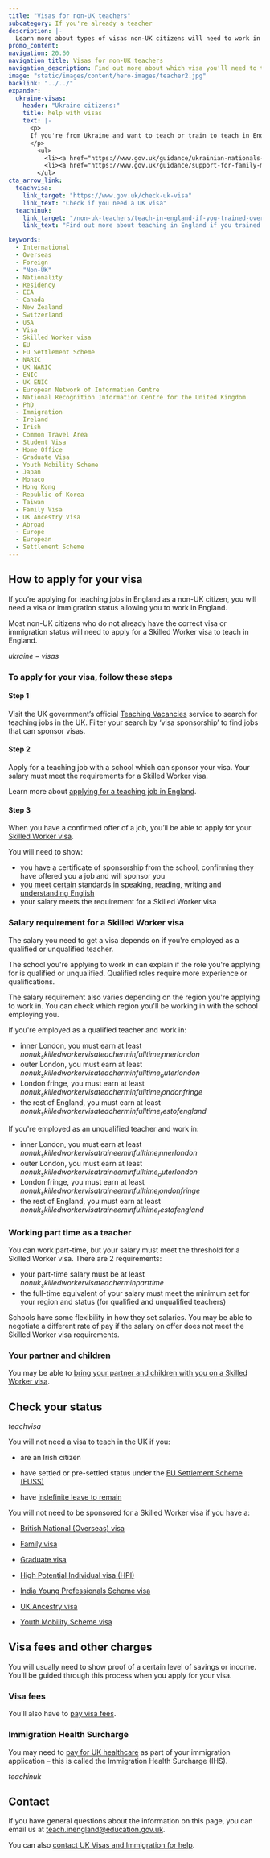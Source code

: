 ```yaml
---
title: "Visas for non-UK teachers"
subcategory: If you're already a teacher
description: |-
  Learn more about types of visas non-UK citizens will need to work in England, and how to apply.
promo_content:
navigation: 20.60
navigation_title: Visas for non-UK teachers
navigation_description: Find out more about which visa you'll need to teach in England and how to apply.
image: "static/images/content/hero-images/teacher2.jpg"
backlink: "../../"
expander:
  ukraine-visas:
    header: "Ukraine citizens:"
    title: help with visas
    text: |-
      <p>
      If you're from Ukraine and want to teach or train to teach in England, you can check visa support for:
      </p>
        <ul>
          <li><a href="https://www.gov.uk/guidance/ukrainian-nationals-in-the-uk-visa-support">Ukrainian nationals in the UK</a></li>
          <li><a href="https://www.gov.uk/guidance/support-for-family-members-of-british-nationals-in-ukraine-and-ukrainian-nationals-in-ukraine-and-the-uk">Ukrainian nationals outside of the UK</a></li>
        </ul>
cta_arrow_link:
  teachvisa:
    link_target: "https://www.gov.uk/check-uk-visa"
    link_text: "Check if you need a UK visa"
  teachinuk: 
    link_target: "/non-uk-teachers/teach-in-england-if-you-trained-overseas" 
    link_text: "Find out more about teaching in England if you trained outside the UK"

keywords:
  - International
  - Overseas
  - Foreign
  - "Non-UK"
  - Nationality
  - Residency
  - EEA
  - Canada
  - New Zealand
  - Switzerland
  - USA
  - Visa
  - Skilled Worker visa
  - EU
  - EU Settlement Scheme
  - NARIC
  - UK NARIC
  - ENIC
  - UK ENIC
  - European Network of Information Centre
  - National Recognition Information Centre for the United Kingdom
  - PhD
  - Immigration
  - Ireland
  - Irish
  - Common Travel Area
  - Student Visa
  - Home Office
  - Graduate Visa
  - Youth Mobility Scheme
  - Japan
  - Monaco
  - Hong Kong
  - Republic of Korea
  - Taiwan
  - Family Visa
  - UK Ancestry Visa
  - Abroad
  - Europe
  - European
  - Settlement Scheme
---
```


## How to apply for your visa

If you’re applying for teaching jobs in England as a non-UK citizen, you will need a visa or immigration status allowing you to work in England.

Most non-UK citizens who do not already have the correct visa or immigration status will need to apply for a Skilled Worker visa to teach in England. 

$ukraine-visas$

### To apply for your visa, follow these steps

#### Step 1 
Visit the UK government’s official [Teaching Vacancies](https://teaching-vacancies.service.gov.uk/) service to search for teaching jobs in the UK. Filter your search by ‘visa sponsorship’ to find jobs that can sponsor visas. 

#### Step 2
Apply for a teaching job with a school which can sponsor your visa. Your salary must meet the requirements for a Skilled Worker visa. 

Learn more about [applying for a teaching job in England](/non-uk-teachers/teach-in-england-if-you-trained-overseas).

#### Step 3
When you have a confirmed offer of a job, you’ll be able to apply for your [Skilled Worker visa](https://www.gov.uk/skilled-worker-visa).  

You will need to show: 

* you have a certificate of sponsorship from the school, confirming they have offered you a job and will sponsor you  
* [you meet certain standards in speaking, reading, writing and understanding English](https://www.gov.uk/skilled-worker-visa/knowledge-of-english)
* your salary meets the requirement for a Skilled Worker visa


### Salary requirement for a Skilled Worker visa
 
The salary you need to get a visa depends on if you're employed as a qualified or unqualified teacher.

The school you're applying to work in can explain if the role you're applying for is qualified or unqualified. Qualified roles require more experience or qualifications.

The salary requirement also varies depending on the region you're applying to work in. You can check which region you'll be working in with the school employing you.

If you're employed as a qualified teacher and work in:

* inner London, you must earn at least $nonuk_skilledworkervisateacherminfulltime_innerlondon$
* outer London, you must earn at least $nonuk_skilledworkervisateacherminfulltime_outerlondon$
* London fringe, you must earn at least $nonuk_skilledworkervisateacherminfulltime_londonfringe$
* the rest of England, you must earn at least $nonuk_skilledworkervisateacherminfulltime_restofengland$

If you're employed as an unqualified teacher and work in:

* inner London, you must earn at least $nonuk_skilledworkervisatraineeminfulltime_innerlondon$
* outer London, you must earn at least $nonuk_skilledworkervisatraineeminfulltime_outerlondon$
* London fringe, you must earn at least $nonuk_skilledworkervisatraineeminfulltime_londonfringe$
* the rest of England, you must earn at least $nonuk_skilledworkervisatraineeminfulltime_restofengland$

### Working part time as a teacher

You can work part-time, but your salary must meet the threshold for a Skilled Worker visa. There are 2 requirements:

* your part-time salary must be at least $nonuk_skilledworkervisateacherminparttime$
* the full-time equivalent of your salary must meet the minimum set for your region and status (for qualified and unqualified teachers)

Schools have some flexibility in how they set salaries. You may be able to negotiate a different rate of pay if the salary on offer does not meet the Skilled Worker visa requirements.

### Your partner and children

You may be able to [bring your partner and children with you on a Skilled Worker visa](https://www.gov.uk/skilled-worker-visa/your-partner-and-children).


## Check your status

$teachvisa$

You will not need a visa to teach in the UK if you:

* are an Irish citizen

* have settled or pre-settled status under the [EU Settlement Scheme (EUSS)](https://www.gov.uk/settled-status-eu-citizens-families)

* have [indefinite leave to remain](https://www.gov.uk/guidance/indefinite-leave-to-remain-in-the-uk) 

You will not need to be sponsored for a Skilled Worker visa if you have a: 

* [British National (Overseas) visa](https://www.gov.uk/british-national-overseas-bno-visa) 

* [Family visa](https://www.gov.uk/uk-family-visa) 

* [Graduate visa](https://www.gov.uk/graduate-visa) 

* [High Potential Individual visa (HPI)](https://www.gov.uk/high-potential-individual-visa)

* [India Young Professionals Scheme visa](https://www.gov.uk/india-young-professionals-scheme-visa) 

* [UK Ancestry visa](https://www.gov.uk/ancestry-visa) 

* [Youth Mobility Scheme visa](https://www.gov.uk/youth-mobility) 

## Visa fees and other charges

You will usually need to show proof of a certain level of savings or income. You’ll be guided through this process when you apply for your visa.

### Visa fees

You’ll also have to [pay visa fees](https://www.gov.uk/visa-fees).

### Immigration Health Surcharge 

You may need to [pay for UK healthcare](https://www.gov.uk/healthcare-immigration-application) as part of your immigration application – this is called the Immigration Health Surcharge (IHS).

$teachinuk$
## Contact

If you have general questions about the information on this page, you can email us at teach.inengland@education.gov.uk.

You can also [contact UK Visas and Immigration for help](https://www.gov.uk/contact-ukvi-inside-outside-uk).



